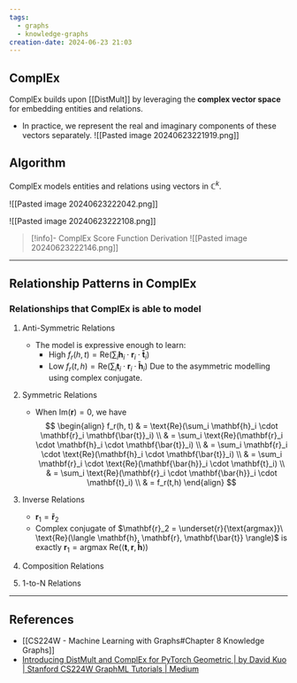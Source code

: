 ```yaml
---
tags:
  - graphs
  - knowledge-graphs
creation-date: 2024-06-23 21:03
---
```

## ComplEx

ComplEx builds upon [[DistMult]] by leveraging the **complex vector space** for embedding entities and relations.
- In practice, we represent the real and imaginary components of these vectors separately.
![[Pasted image 20240623221919.png]]

## Algorithm

ComplEx models entities and relations using vectors in $\mathbb{C}^k$.

![[Pasted image 20240623222042.png]]

![[Pasted image 20240623222108.png]]

>[!info]- ComplEx Score Function Derivation
>![[Pasted image 20240623222146.png]]

---
## Relationship Patterns in ComplEx

### Relationships that ComplEx is able to model

1. Anti-Symmetric Relations
	- The model is expressive enough to learn:
		- High $f_r(h,t) = \text{Re}(\sum_i \mathbf{h}_i \cdot \mathbf{r}_i \cdot \mathbf{\bar{t}}_i)$
		- Low $f_r(t ,h) = \text{Re}(\sum_i \mathbf{t}_i \cdot \mathbf{r}_i \cdot \mathbf{\bar{h}}_i)$
		Due to the asymmetric modelling using complex conjugate.

2. Symmetric Relations
	- When $\text{Im}(\mathbf{r}) = 0$, we have$$
	  \begin{align}
	  f_r(h, t) & = \text{Re}(\sum_i \mathbf{h}_i \cdot \mathbf{r}_i \mathbf{\bar{t}}_i) \\
	  & = \sum_i \text{Re}(\mathbf{r}_i \cdot \mathbf{h}_i \cdot \mathbf{\bar{t}}_i) \\ 
	  & = \sum_i \mathbf{r}_i \cdot \text{Re}(\mathbf{h}_i \cdot \mathbf{\bar{t}}_i) \\ 
	  & = \sum_i \mathbf{r}_i \cdot \text{Re}(\mathbf{\bar{h}}_i \cdot \mathbf{t}_i) \\ 
	  & = \sum_i \text{Re}(\mathbf{r}_i \cdot \mathbf{\bar{h}}_i \cdot \mathbf{t}_i) \\
	  & = f_r(t,h)
	  \end{align}
	  $$

3. Inverse Relations
	- $\mathbf{r}_1 = \mathbf{\bar{r}}_2$
	- Complex conjugate of 
	  $\mathbf{r}_2 = \underset{r}{\text{argmax}}\ \text{Re}(\langle \mathbf{h}, \mathbf{r}, \mathbf{\bar{t}} \rangle)$ is exactly
	  $\mathbf{r}_1 = \text{argmax}\ \text{Re}(\langle\mathbf{t}, \mathbf{r}, \mathbf{\bar{h}}\rangle)$

4. Composition Relations

5. 1-to-N Relations



---
## References

- [[CS224W - Machine Learning with Graphs#Chapter 8 Knowledge Graphs]]
- [Introducing DistMult and ComplEx for PyTorch Geometric | by David Kuo | Stanford CS224W GraphML Tutorials | Medium](https://medium.com/stanford-cs224w/introducing-distmult-and-complex-for-pytorch-geometric-6f40974223d0)